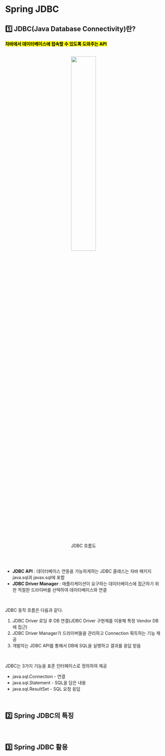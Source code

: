 # Spring JDBC


## 1️⃣ JDBC(Java Database Connectivity)란?
<mark>**자바에서 데이터베이스에 접속할 수 있도록 도와주는 API**</mark></br></br>


<p align="center">
<img src="https://github.com/user-attachments/assets/1a7bb8b1-27f2-44dc-a9e0-35407b52917e" width="40%" height="40%"></br>
JDBC 흐름도
</p></br></br>

* **JDBC API** : 데이터베이스 연동을 가능하게하는 JDBC 클래스는 자바 패키지 java.sql과 javax.sql에 포함
* **JDBC Driver Manager** : 애플리케이션이 요구하는 데이터베이스에 접근하기 위한 적절한 드라이버를 선택하여 데이터베이스와 연결

</br>

JDBC 동작 흐름은 다음과 같다.

1. JDBC Driver 로딩 후 DB 연결(JDBC Driver 구현체를 이용해 특정 Vendor DB에 접근)
3. JDBC Driver Manager가 드라이버들을 관리하고 Connection 획득하는 기능 제공
4. 개발자는 JDBC API를 통해서 DB에 SQL을 실행하고 결과를 응답 받음

</br>

JDBC는 3가지 기능을 표준 인터페이스로 정의하여 제공

* java.sql.Connection - 연결
* java.sql.Statement - SQL을 담은 내용
* java.sql.ResultSet - SQL 요청 응답

</br>

## 2️⃣ Spring JDBC의 특징


</br>

## 3️⃣ Spring JDBC 활용


</br>
